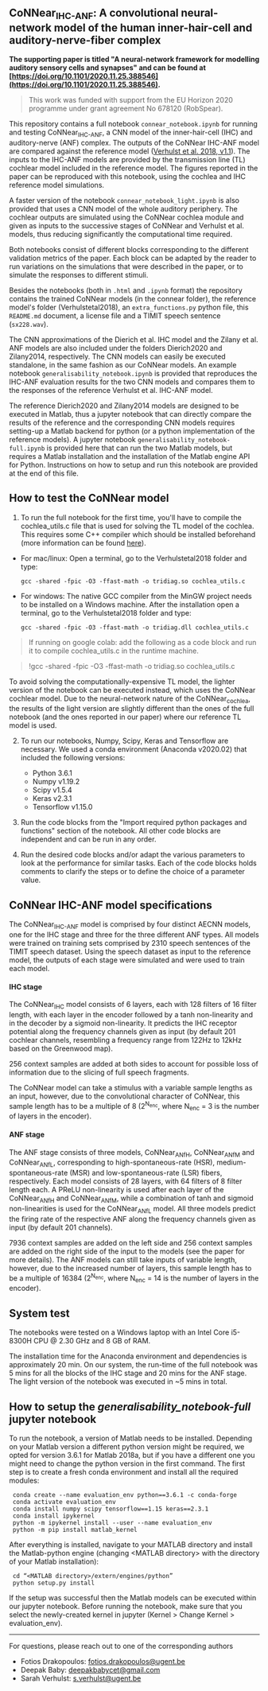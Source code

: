 ## CoNNear<sub>IHC-ANF</sub>: A convolutional neural-network model of the human inner-hair-cell and auditory-nerve-fiber complex

**The supporting paper is titled "A neural-network framework for modelling auditory sensory cells and synapses" and can be found at [https://doi.org/10.1101/2020.11.25.388546](https://doi.org/10.1101/2020.11.25.388546).**

> This work was funded with support from the EU Horizon 2020 programme under grant agreement No 678120 (RobSpear).


This repository contains a full notebook `connear_notebook.ipynb` for running and testing CoNNear<sub>IHC-ANF</sub>, a CNN model of the inner-hair-cell (IHC) and auditory-nerve (ANF) complex. The outputs of the CoNNear IHC-ANF model are compared against the reference model ([Verhulst et al. 2018, v1.1](https://github.com/HearingTechnology/Verhulstetal2018Model/tree/v1.1-master)). The inputs to the IHC-ANF models are provided by the transmission line (TL) cochlear model included in the reference model. The figures reported in the paper can be reproduced with this notebook, using the cochlea and IHC reference model simulations.

A faster version of the notebook `connear_notebook_light.ipynb` is also provided that uses a CNN model of the whole auditory periphery. The cochlear outputs are simulated using the CoNNear cochlea module and given as inputs to the successive stages of CoNNear and Verhulst et al. models, thus reducing significantly the computational time required. 

Both notebooks consist of different blocks corresponding to the different validation metrics of the paper. Each block can be adapted by the reader to run variations on the simulations that were described in the paper, or to simulate the responses to different stimuli.

Besides the notebooks (both in `.html` and `.ipynb` format) the repository contains the trained CoNNear models (in the connear folder), the reference model's folder (Verhulstetal2018), an `extra_functions.py` python file, this `README.md` document, a license file and a TIMIT speech sentence (`sx228.wav`). 

The CNN approximations of the Dierich et al. IHC model and the Zilany et al. ANF models are also included under the folders Dierich2020 and Zilany2014, respectively. The CNN models can easily be executed standalone, in the same fashion as our CoNNear models. An example notebook `generalisability_notebook.ipynb` is provided that reproduces the IHC-ANF evaluation results for the two CNN models and compares them to the responses of the reference Verhulst et al. IHC-ANF model.

The reference Dierich2020 and Zilany2014 models are designed to be executed in Matlab, thus a jupyter notebook that can directly compare the results of the reference and the corresponding CNN models requires setting-up a Matlab backend for python (or a python implementation of the reference models). A jupyter notebook `generalisability_notebook-full.ipynb` is provided here that can run the two Matlab models, but requires a Matlab installation and the installation of the Matlab engine API for Python. Instructions on how to setup and run this notebook are provided at the end of this file.

## How to test the CoNNear model

1. To run the full notebook for the first time, you'll have to compile the cochlea_utils.c file that is used for solving the TL model of the cochlea. This requires some C++ compiler which should be installed beforehand (more information can be found [here](https://github.com/HearingTechnology/Verhulstetal2018Model#verhulstetal2018model)). 

* For mac/linux:
 Open a terminal, go to the Verhulstetal2018 folder and type:
 
     `gcc -shared -fpic -O3 -ffast-math -o tridiag.so cochlea_utils.c`

* For windows:
 The native GCC compiler from the MinGW project needs to be installed on a Windows machine. After the installation open a terminal, go to the Verhulstetal2018 folder and type:

     `gcc -shared -fpic -O3 -ffast-math -o tridiag.dll cochlea_utils.c`
     
> If running on google colab: add the following as a code block and run it to compile cochlea_utils.c in the runtime machine.

>	!gcc -shared -fpic -O3 -ffast-math -o tridiag.so cochlea_utils.c

To avoid solving the computationally-expensive TL model, the lighter version of the notebook can be executed instead, which uses the CoNNear cochlear model. Due to the neural-network nature of the CoNNear<sub>cochlea</sub>, the results of the light version are slightly different than the ones of the full notebook (and the ones reported in our paper) where our reference TL model is used.

2. To run our notebooks, Numpy, Scipy, Keras and Tensorflow are necessary. We used a conda environment (Anaconda v2020.02) that included the following versions: 
	+ Python 3.6.1
	+ Numpy v1.19.2
	+ Scipy v1.5.4
	+ Keras v2.3.1
	+ Tensorflow v1.15.0

3. Run the code blocks from the "Import required python packages and functions" section of the notebook. All other code blocks are independent and can be run in any order. 

4. Run the desired code blocks and/or adapt the various parameters to look at the performance for similar tasks. Each of the code blocks holds comments to clarify the steps or to define the choice of a parameter value. 
    
## CoNNear IHC-ANF model specifications

The CoNNear<sub>IHC-ANF</sub> model is comprised by four distinct AECNN models, one for the IHC stage and three for the three different ANF types. All models were trained on training sets comprised by 2310 speech sentences of the TIMIT speech dataset. Using the speech dataset as input to the reference model, the outputs of each stage were simulated and were used to train each model.

#### IHC stage

The CoNNear<sub>IHC</sub> model consists of 6 layers, each with 128 filters of 16 filter length, with each layer in the encoder followed by a tanh non-linearity and in the decoder by a sigmoid non-linearity.
It predicts the IHC receptor potential along the frequency channels given as input (by default 201 cochlear channels, resembling a frequency range from 122Hz to 12kHz based on the Greenwood map). 

256 context samples are added at both sides to account for possible loss of information due to the slicing of full speech fragments. 

The CoNNear model can take a stimulus with a variable sample lengths as an input, however, due to the convolutional character of CoNNear, this sample length has to be a multiple of 8 (2<sup>N<sub>enc</sub></sup>, where N<sub>enc</sub> = 3 is the number of layers in the encoder).

#### ANF stage

The ANF stage consists of three models, CoNNear<sub>ANfH</sub>, CoNNear<sub>ANfM</sub> and CoNNear<sub>ANfL</sub>, corresponding to high-spontaneous-rate (HSR), medium-spontaneous-rate (MSR) and low-spontaneous-rate (LSR) fibers, respectively. Each model consists of 28 layers, with 64 filters of 8 filter length each. A PReLU non-linearity is used after each layer of the CoNNear<sub>ANfH</sub> and CoNNear<sub>ANfM</sub>, while a combination of tanh and sigmoid non-linearities is used for the CoNNear<sub>ANfL</sub> model. All three models predict the firing rate of the respective ANF along the frequency channels given as input (by default 201 channels). 

7936 context samples are added on the left side and 256 context samples are added on the right side of the input to the models (see the paper for more details). The ANF models can still take inputs of variable length, however, due to the increased number of layers, this sample length has to be a multiple of 16384 (2<sup>N<sub>enc</sub></sup>, where N<sub>enc</sub> = 14 is the number of layers in the encoder).

## System test

The notebooks were tested on a Windows laptop with an Intel Core i5-8300H CPU @ 2.30 GHz and 8 GB of RAM.

The installation time for the Anaconda environment and dependencies is approximately 20 min. On our system, the run-time of the full notebook was 5 mins for all the blocks of the IHC stage and 20 mins for the ANF stage. The light version of the notebook was executed in ~5 mins in total.

## How to setup the *generalisability_notebook-full* jupyter notebook

To run the notebook, a version of Matlab needs to be installed. Depending on your Matlab version a different python version might be required, we opted for version 3.6.1 for Matlab 2018a, but if you have a different one you might need to change the python version in the first command. The first step is to create a fresh conda environment and install all the required modules:

     conda create --name evaluation_env python==3.6.1 -c conda-forge
     conda activate evaluation_env
     conda install numpy scipy tensorflow==1.15 keras==2.3.1
     conda install ipykernel
     python -m ipykernel install --user --name evaluation_env
     python -m pip install matlab_kernel

After everything is installed, navigate to your MATLAB directory and install the Matlab-python engine (changing \<MATLAB directory> with the directory of your Matlab installation):

     cd “<MATLAB directory>/extern/engines/python”
     python setup.py install
     
If the setup was successful then the Matlab models can be executed within our jupyter notebook. Before running the notebook, make sure that you select the newly-created kernel in jupyter (Kernel > Change Kernel > evaluation_env).

----
For questions, please reach out to one of the corresponding authors

* Fotios Drakopoulos: fotios.drakopoulos@ugent.be
* Deepak Baby: deepakbabycet@gmail.com
* Sarah Verhulst: s.verhulst@ugent.be

